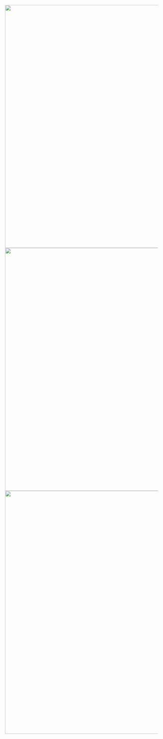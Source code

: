 <img width=600 height=800 src="https://github.com/user-attachments/assets/bd0f710c-fee7-49e4-a9bd-2f572e746aca">

<img width=600 height=800 src="https://github.com/user-attachments/assets/44809e6c-2856-4543-be23-366c53930e1e">


<img width=600 height=800 src="https://github.com/user-attachments/assets/0e2066a3-0480-4aba-b1bf-4b0764a6c9a7">
